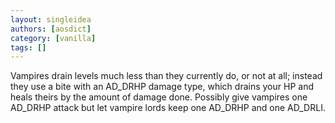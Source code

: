 ```yaml
---
layout: singleidea
authors: [aosdict]
category: [vanilla]
tags: []
---
```

Vampires drain levels much less than they currently do, or not at all; instead they use a bite with an AD_DRHP damage type, which drains your HP and heals theirs by the amount of damage done. Possibly give vampires one AD_DRHP attack but let vampire lords keep one AD_DRHP and one AD_DRLI.
